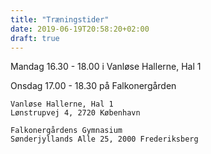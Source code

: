 ```yaml
---
title: "Træningstider"
date: 2019-06-19T20:58:20+02:00
draft: true
---
```


Mandag 16.30 - 18.00 i Vanløse Hallerne, Hal 1

Onsdag 17.00 - 18.30 på Falkonergården


```
Vanløse Hallerne, Hal 1
Lønstrupvej 4, 2720 København

Falkonergårdens Gymnasium
Sønderjyllands Alle 25, 2000 Frederiksberg
```